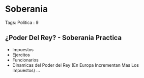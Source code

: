 # Soberania

Tags: Politica
: 9

## ¿Poder Del Rey? - Soberania Practica

- Impuestos
- Ejercitos
- Funcionarios
- Dinamicas del Poder del Rey (En Europa Incrementan Mas Los Impuestos) …